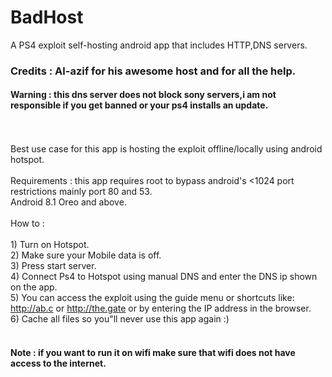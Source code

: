 # BadHost
A PS4 exploit self-hosting android app that includes HTTP,DNS servers.
### Credits : Al-azif for his awesome host and for all the help.
#### Warning : this dns server does not block sony servers,i am not responsible if you get banned or your ps4 installs an update.
<br/><br/>Best use case for this app is hosting the exploit offline/locally using android hotspot.<br/><br/>Requirements : this app requires root to bypass android\'s <1024 port restrictions mainly port 80 and 53.<br/>Android 8.1 Oreo and above.<br/><br/>How to : <br/><br/>1) Turn on Hotspot.<br/>2) Make sure your Mobile data is off.<br/>3) Press start server.<br/>4) Connect Ps4 to Hotspot using manual DNS and enter the DNS ip shown on the app.<br/>5) You can access the exploit using the guide menu or shortcuts like: <br/> http://ab.c or http://the.gate or by entering the IP address in the browser.<br/>6) Cache all files so you"ll never use this app again :)
<br/>
<br/>
#### Note : if you want to run it on wifi make sure that wifi does not have access to the internet.

<br/>
